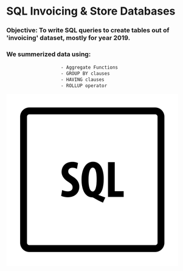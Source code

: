 # SQL Invoicing & Store Databases

### Objective: To write SQL queries to create tables out of 'invoicing' dataset, mostly for year 2019.

### We summerized data using:
                        - Aggregate Functions
                        - GROUP BY clauses
                        - HAVING clauses
                        - ROLLUP operator

![SQL Icon](https://github.com/Naarestan/SQL_Invoicing_DB/blob/main/sql.png)
